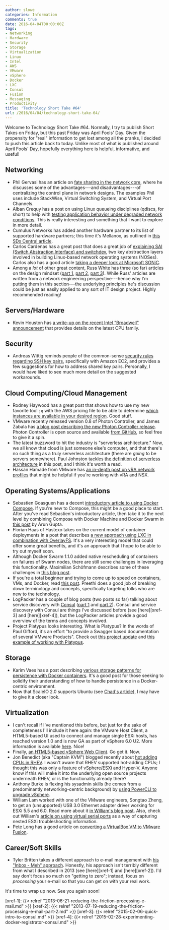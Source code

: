 ```yaml
---
author: slowe
categories: Information
comments: true
date: 2016-04-04T00:00:00Z
tags:
- Networking
- Hardware
- Security
- Storage
- Virtualization
- Linux
- Intel
- AWS
- VMware
- vSphere
- Docker
- LXC
- Consul
- Fusion
- Messaging
- Productivity
title: 'Technology Short Take #64'
url: /2016/04/04/technology-short-take-64/
---
```


Welcome to Technology Short Take #64. Normally, I try to publish Short Takes on Friday, but this past Friday was April Fools' Day. Given the propensity for "real" information to get lost among all the pranks, I decided to push this article back to today. Unlike most of what is published around April Fools' Day, hopefully everything here is helpful, informative, and useful!

## Networking

* Phil Gervasi has an article on [fate sharing in the network core][link-1], where he discusses some of the advantages---and disadvantages---of centralizing the control plane in network designs. The examples Phil uses include StackWise, Virtual Switching System, and Virtual Port Channels.
* Alban Crequy has a post on using Linux queueing disciplines (qdiscs, for short) to help with [testing application behavior under degraded network conditions][link-6]. This is really interesting and something that I want to explore in more detail.
* Cumulus Networks has added another hardware partner to its list of supported hardware partners; this time it's Mellanox, as outlined in [this SDx Central article][link-7].
* Carlos Cardenas has a great post that does a great job of [explaining SAI (Switch Abstraction Interface) and switchdev][link-8], two key abstraction layers involved in building Linux-based network operating systems (NOSes). Carlos also has a good article [taking a deeper look at Microsoft SONiC][link-13].
* Among a _lot_ of other great content, Russ White has three (so far) articles on the design mindset ([part 1][link-31], [part 2][link-32], [part 3][link-33]). While Russ' articles are written from a network engineering perspective---hence why I'm putting them in this section---the underlying principles he's discussion could be just as easily applied to any sort of IT design project. Highly recommended reading!

## Servers/Hardware

* Kevin Houston has [a write-up on the recent Intel "Broadwell" announcement][link-34] that provides details on the latest CPU family.

## Security

* Andreas Wittig reminds people of the common-sense [security rules regarding SSH key pairs][link-22], specifically with Amazon EC2, and provides a few suggestions for how to address shared key pairs. Personally, I would have liked to see much more detail on the suggested workarounds.

## Cloud Computing/Cloud Management

* Rodney Haywood has a great post that shows how to use my new favorite tool `jq` with the AWS pricing file to be able to determine [which instances are available in your desired region][link-4]. Good stuff.
* VMware recently released version 0.8 of Photon Controller, and James Zabala has [a blog post describing the new Photon Controller release][link-9]. Photon Controller is open source and available [from GitHub][link-10], so feel free to give it a spin.
* The latest buzzword to hit the industry is "serverless architecture." Now, we all know that cloud is just someone else's computer, and that there's no such thing as a truly serverless architecture (there are _going_ to be servers somewhere). Paul Johnston tackles [the definition of serverless architecture][link-16] in this post, and I think it's worth a read.
* Hassan Hamade from VMware has [an in-depth post on vRA network profiles][link-21] that might be helpful if you're working with vRA and NSX.

## Operating Systems/Applications

* Sebastien Goasguen has a decent [introductory article to using Docker Compose][link-2]. If you're new to Compose, this might be a good place to start. After you've read Sebastien's introductory article, then take it to the next level by combining Compose with Docker Machine and Docker Swarm in [this post][link-3] by Arun Gupta.
* Florian Haas of Hastexo takes on the current model of container deployments in a post that describes [a new approach using LXC in combination with OverlayFS][link-12]. It's a very interesting model that could offer some great benefits, and it's an approach that I hope to be able to try out myself soon.
* Although Docker Swarm 1.1.0 added native rescheduling of containers on failures of Swarm nodes, there are still some challenges in leveraging this functionality. Maximilian Schöfmann describes some of these challenges in [this blog post][link-15].
* If you're a total beginner and trying to come up to speed on containers, VMs, and Docker, read [this post][link-17]. Preethi does a good job of breaking down terminology and concepts, specifically targeting folks who are new to the technology.
* LogPacker has a couple of blog posts (two posts so far) talking about service discovery with [Consul][link-20] ([part 1][link-18] and [part 2][link-19]). Consul and service discovery with Consul are things I've discussed before (see [here][xref-3] and [here][xref-4]), but the LogPacker articles provide a good overview of the terms and concepts involved.
* Project Platypus looks interesting. What is Platypus? In the words of Paul Gifford, it's an effort "to provide a Swagger based documentation of several VMware Products". Check out [this project update][link-28] and [this example of working with Platypus][link-29].

## Storage

* Karim Vaes has a post describing [various storage patterns for persistence with Docker containers][link-14]. It's a good post for those seeking to solidify their understanding of how to handle persistence in a Docker-centric environment.
* Now that ScaleIO 2.0 supports Ubuntu (see [Chad's article][link-35]), I may have to give it a closer look.

## Virtualization

* I can't recall if I've mentioned this before, but just for the sake of completeness I'll include it here again: the VMware Host Client, a HTML5-based UI used to connect and manage single ESXi hosts, has reached version 1.0 and is now GA as part of vSphere 6.0 U2. More information is available [here][link-11]. Nice!
* Finally, [an HTML5-based vSphere Web Client][link-23]. Go get it. Now.
* Jon Benedict (aka "Captain KVM") blogged recently about [hot adding CPUs in RHEV][link-24]. I wasn't aware that RHEV supported hot-adding CPUs; I thought this was only a feature of vSphere/ESXi and Hyper-V. Anyone know if this will make it into the underlying open source projects underneath RHEV, or is the functionality already there?
* Anthony Burke is flexing his sysadmin skills (he comes from a predominantly networking-centric background) by [using PowerCLI to upgrade vSphere][link-25].
* William Lam worked with one of the VMware engineers, Songtao Zheng, to get an (unsupported) USB 3.0 Ethernet adapter driver working for ESXi 5.5 and 6.0. Read more about it [in William's blog post][link-26]. Also, check out William's [article on using virtual serial ports][link-27] as a way of capturing nested ESXi troubleshooting information.
* Pete Long has a good article on [converting a VirtualBox VM to VMware Fusion][link-30].

## Career/Soft Skills

* Tyler Britten takes a different approach to e-mail management with [his "Inbox - Meh" approach][link-5]. Honestly, his approach isn't terribly different from what I described in 2013 (see [here][xref-1] and [here][xref-2]). I'd say don't focus so much on "getting to zero"; instead, focus on _processing_ your e-mail so that you can get on with your real work.

It's time to wrap up now. See you again soon!



[link-1]: http://networkphil.com/2016/03/18/fate-sharing-in-the-network-core/
[link-2]: http://www.linux.com/learn/tutorials/893685-introduction-to-docker-compose-tool-for-multi-container-applications
[link-3]: http://blog.arungupta.me/docker-machine-swarm-compose-couchbase-wildfly/
[link-4]: http://rodos.haywood.org/2016/03/which-instances-are-available-in-my.html
[link-5]: http://vmtyler.com/email-management-inbox-meh/
[link-6]: https://kinvolk.io/blog/2016/02/testing-degraded-network-scenarios-with-rkt/
[link-7]: https://www.sdxcentral.com/articles/news/mellanox-lets-cumulus-linux-ride-its-ethernet-switches/2016/03/
[link-8]: http://packetpushers.net/sai-and-switchdev-need-to-succeed/
[link-9]: http://blogs.vmware.com/cloudnative/photon-controller-v08
[link-10]: https://github.com/vmware/photon-controller
[link-11]: http://blogs.vmware.com/vsphere/2016/03/vmware-host-client-1-0-now-ga.html
[link-12]: https://www.hastexo.com/blogs/florian/2016/02/21/containers-just-because-everyone-else/
[link-13]: http://packetpushers.net/people-getting-sonic-wrong/
[link-14]: https://kvaes.wordpress.com/2016/02/11/docker-storage-patterns-for-persistence/
[link-15]: http://container-solutions.com/rescheduling-containers-on-node-failures-with-docker-swarm-1-1/
[link-16]: https://medium.com/@PaulDJohnston/what-is-serverless-architecture-43b9ea4babca#.7s8kvnup2
[link-17]: https://medium.freecodecamp.com/a-beginner-friendly-introduction-to-containers-vms-and-docker-79a9e3e119b#.ya26ob45y
[link-18]: https://logpacker.com/blog/consul-service-discovery-1
[link-19]: https://logpacker.com/blog/consul-service-discovery-2
[link-20]: https://www.consul.io/
[link-21]: http://blogs.vmware.com/management/2016/03/demystifying-vrealize-automation-network-profiles.html
[link-22]: https://cloudonaut.io/avoid-sharing-key-pairs-for-ec2/
[link-23]: https://labs.vmware.com/flings/vsphere-html5-web-client
[link-24]: http://captainkvm.com/2016/03/hot-adding-cpus-rhev/
[link-25]: http://networkinferno.net/use-powercli-to-upgrade-vsphere
[link-26]: http://www.virtuallyghetto.com/2016/03/functional-usb-3-0-ethernet-adapter-nic-driver-for-esxi-5-5-6-0.html
[link-27]: http://www.virtuallyghetto.com/2016/03/vm-serial-logging-to-the-rescue-for-capturing-nested-esxi-psod.html
[link-28]: http://dailyhypervisor.com/platypus-project-update/
[link-29]: http://www.cloudcanuck.ca/posts/working-with-project-platypus
[link-30]: http://www.petenetlive.com/KB/Article/0001169
[link-31]: http://ntwrk.guru/design-mindset-1/
[link-32]: http://ntwrk.guru/design-mindset-2/
[link-33]: http://ntwrk.guru/design-mindset-3/
[link-34]: http://bladesmadesimple.com/2016/03/intel-releases-broadwell-cpus-for-servers/
[link-35]: http://virtualgeek.typepad.com/virtual_geek/2016/03/scaleio-20-the-march-towards-a-software-defined-future-continues.html
[xref-1]: {{< relref "2013-06-21-reducing-the-friction-processing-e-mail.md" >}}
[xref-2]: {{< relref "2013-07-19-reducing-the-friction-processing-e-mail-part-2.md" >}}
[xref-3]: {{< relref "2015-02-06-quick-intro-to-consul.md" >}}
[xref-4]: {{< relref "2015-02-28-experimenting-docker-registrator-consul.md" >}}